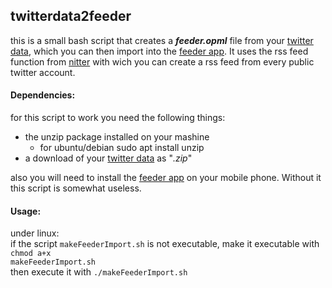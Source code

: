 ## twitterdata2feeder
this is a small bash script that creates a ***feeder.opml*** file from your [twitter data](https://help.twitter.com/en/managing-your-account/how-to-download-your-twitter-archive), which you can then import into the [feeder app](https://gitlab.com/spacecowboy/Feeder). It uses the rss feed function from [nitter](https://nitter.net/) with wich you can create a rss feed from every public twitter account.

#### Dependencies:
for this script to work you need the following things:
- the unzip package installed on your mashine 
    - for ubuntu/debian sudo apt install unzip
- a download of your [twitter data](https://help.twitter.com/en/managing-your-account/how-to-download-your-twitter-archive) as "*.zip*"

also you will need to install the [feeder app](https://gitlab.com/spacecowboy/Feeder) on your mobile phone. Without it this script is somewhat useless. 

#### Usage:
under linux:<br />
if the script <code>makeFeederImport.sh</code> is not executable, make it executable with <code>chmod a+x makeFeederImport.sh</code><br />
then execute it with <code>./makeFeederImport.sh</code>

